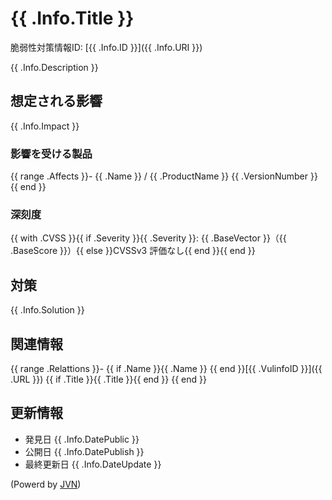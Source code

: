 # {{ .Info.Title }}

脆弱性対策情報ID: [{{ .Info.ID }}]({{ .Info.URI }})

{{ .Info.Description }}

## 想定される影響

{{ .Info.Impact }}

### 影響を受ける製品

{{ range .Affects }}- {{ .Name }} / {{ .ProductName }} {{ .VersionNumber }}
{{ end }}

### 深刻度

{{ with .CVSS }}{{ if .Severity }}{{ .Severity }}: {{ .BaseVector }}（{{ .BaseScore }}）{{ else }}CVSSv3 評価なし{{ end }}{{ end }}

## 対策

{{ .Info.Solution }}

## 関連情報

{{ range .Relattions }}- {{ if .Name }}{{ .Name }} {{ end }}[{{ .VulinfoID }}]({{ .URL }}) {{ if .Title }}{{ .Title }}{{ end }}
{{ end }}

## 更新情報

- 発見日 {{ .Info.DatePublic }}
- 公開日 {{ .Info.DatePublish }}
- 最終更新日 {{ .Info.DateUpdate }}

(Powerd by [JVN](https://jvn.jp/))
